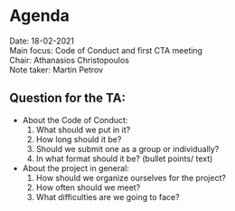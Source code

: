 # Agenda
Date: 18-02-2021 \
Main focus: Code of Conduct and first CTA meeting \
Chair: Athanasios Christopoulos \
Note taker: Martin Petrov

## Question for the TA:

* About the Code of Conduct:
    1. What should we put in it?
    2. How long should it be?
    3. Should we submit one as a group or individually?
    4. In what format should it be? (bullet points/ text)
* About the project in general:
    1. How should we organize ourselves for the project?
    2. How often should we meet?
    3. What difficulties are we going to face?